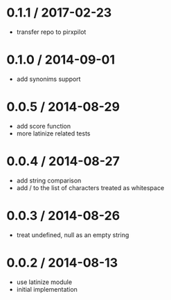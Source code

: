 
0.1.1 / 2017-02-23
==================

 * transfer repo to pirxpilot

0.1.0 / 2014-09-01
==================

 * add synonims support

0.0.5 / 2014-08-29
==================

 * add score function
 * more latinize related tests

0.0.4 / 2014-08-27
==================

 * add string comparison
 * add / to the list of characters treated as whitespace

0.0.3 / 2014-08-26
==================

 * treat undefined, null as an empty string

0.0.2 / 2014-08-13
==================

 * use latinize module
 * initial implementation
